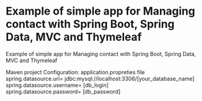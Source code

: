 # Example of simple app for Managing contact with Spring Boot, Spring Data, MVC and Thymeleaf
 Example of simple app for Managing contact with Spring Boot, Spring Data, MVC and Thymeleaf
 
Maven project
Configuration: application.propreties file<br/>
spring.datasource.url= jdbc:mysql://localhost:3306/[your_database_name]<br/>
spring.datasource.username= [db_login]<br/>
spring.datasource.password= [db_password]<br/>
